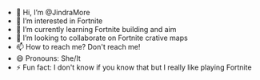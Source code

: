 - 👋 Hi, I’m @JindraMore
- 👀 I’m interested in Fortnite
- 🌱 I’m currently learning Fortnite building and aim
- 💞️ I’m looking to collaborate on Fortnite crative maps
- 📫 How to reach me? Don't reach me!
- 😄 Pronouns: She/It
- ⚡ Fun fact: I don't know if you know that but I really like playing Fortnite

<!---
JindraMore/JindraMore is a ✨ special ✨ repository because its `README.md` (this file) appears on your GitHub profile.
You can click the Preview link to take a look at your changes.
--->
